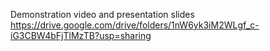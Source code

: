 Demonstration video and presentation slides
https://drive.google.com/drive/folders/1nW6yk3iM2WLgf_c-iG3CBW4bFjTlMzTB?usp=sharing
